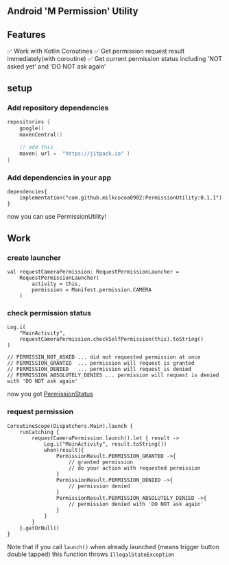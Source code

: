 ## Android 'M Permission' Utility

## Features
✅ Work with Kotlin Coroutines
✅ Get permission request result immediately(with coroutine)
✅ Get current permission status including 'NOT asked yet' and 'DO NOT ask again'


## setup
### Add repository dependencies
``` kts
repositories {
    google()
    mavenCentral()
    
    // add this
    maven( url =  "https://jitpack.io" )
}
```

### Add dependencies in your app
```
dependencies{
    implementation("com.github.milkcocoa0902:PermissionUtility:0.1.1")
}
```

now you can use PermissionUtility!

## Work
### create launcher

```
val requestCameraPermission: RequestPermissionLauncher =
    RequestPermissionLauncher(
        activity = this,
        permission = Manifest.permission.CAMERA
    )
```

### check permission status

```
Log.i(
    "MainActivity", 
    requestCameraPermission.checkSelfPermission(this).toString()
)

// PERMISSIN_NOT_ASKED ... did not requested permission at once
// PERMISSION_GRANTED  ... permission will request is granted
// PERMISSION_DENIED   ... permission will request is denied
// PERMISSION ABSOLUTELY_DENIES ... permission will request is denied with 'DO NOT ask again'
```

now you got [PermissionStatus](https://github.com/milkcocoa0902/PermissionUtility/blob/main/permission_util/src/main/java/com/milkcocoa/info/permission_util/PermissionStatus.kt)

### request permission
```
CoroutineScope(Dispatchers.Main).launch {
    runCatching {
        requestCameraPermission.launch().let { result ->
            Log.i("MainActivity", result.toString())
            when(result){
                PermissionResult.PERMISSION_GRANTED ->{
                    // granted permission
                    // do your action with requested permission
                }
                PermissionResult.PERMISSION_DENIED ->{
                    // permission denied
                }
                PermissionResult.PERMISSION_ABSOLUTELY_DENIED ->{
                    // permission denied with 'DO NOT ask again'
                }
            }
        }
    }.getOrNull()
}
```

Note that if you call `launch()` when already launched (means trigger button double tapped) this function throws `IllegalStateException` 